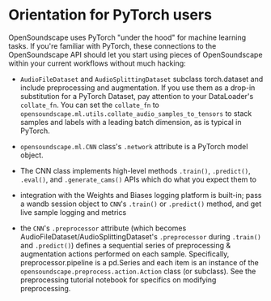 # Orientation for PyTorch users

OpenSoundscape uses PyTorch "under the hood" for machine learning tasks. If you're familiar with PyTorch, these connections to the OpenSoundscape API should let you start using pieces of OpenSoundscape within your current workflows without much hacking:

- `AudioFileDataset` and `AudioSplittingDataset` subclass torch.dataset and include preprocessing and augmentation. If you use them as a drop-in substitution for a PyTorch Dataset, pay attention to your DataLoader's `collate_fn`. You can set the `collate_fn` to `opensoundscape.ml.utils.collate_audio_samples_to_tensors` to stack samples and labels with a leading batch dimension, as is typical in PyTorch. 

- `opensoundscape.ml.CNN` class's `.network` attribute is a PyTorch model object.
- The CNN class implements high-level methods `.train()`, `.predict()`, `.eval()`, and `.generate_cams()` APIs which do what you expect them to
- integration with the Weights and Biases logging platform is built-in; pass a wandb session object to `CNN`'s `.train()` or `.predict()` method, and get live sample logging and metrics

- the `CNN`'s `.preprocessor` attribute (which becomes AudioFileDataset/AudioSplittingDataset's `.preprocessor` during `.train()` and `.predict()`) defines a sequential series of preprocessing & augmentation actions performed on each sample. Specifically, preprocessor.pipeline is a pd.Series and each item is an instance of the `opensoundscape.preprocess.action.Action` class (or subclass). See the preprocessing tutorial notebook for specifics on modifying preprocessing.  